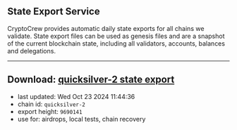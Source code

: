 ## State Export Service
CryptoCrew provides automatic daily state exports for all chains we validate. State export files can be used as genesis files and are a snapshot of the current blockchain state, including all validators, accounts, balances and delegations.

---
**Download: [quicksilver-2 state export](https://dl-eu2.ccvalidators.com/SERVICE/quicksilver/quicksilver-2_export_9690141.json)**
---

- last updated: Wed Oct 23 2024 11:44:36
- chain id: `quicksilver-2`
- export height: `9690141`
- use for: airdrops, local tests, chain recovery
